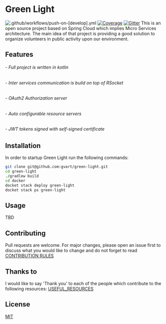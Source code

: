 # Green Light

![.github/workflows/push-on-[develop].yml](https://github.com/gvart/green-light/workflows/.github/workflows/push-on-%5Bdevelop%5D.yml/badge.svg?branch=develop&event=push)
[![Coverage](https://sonarcloud.io/api/project_badges/measure?project=gvart_green-light&metric=coverage)](https://sonarcloud.io/dashboard?id=gvart_green-light)
[![Gitter](https://badges.gitter.im/green_light/community.svg)](https://gitter.im/green_light/community?utm_source=badge&utm_medium=badge&utm_campaign=pr-badge)
This is an open source project based on Spring Cloud which implies Micro Services 
architecture. The main idea of that project is providing a good solution to organize 
volunteers in public activity upon our environment.
## Features

###### - Full project is written in kotlin
###### - Inter services communication is build on top of RSocket
###### - OAuth2 Authorization server
###### - Auto configurable resource servers
###### - JWT tokens signed with self-signed certificate

## Installation
In order to startup Green Light run the following commands:
```bash
git clone git@github.com:gvart/green-light.git
cd green-light
./gradlew build
cd docker
docket stack deploy green-light
docket stack ps green-light
```
## Usage

TBD

## Contributing
Pull requests are welcome. For major changes, please open an issue first to discuss what you would like to change 
and do not forget to read [CONTRIBUTION RULES](./contributing.md)

## Thanks to
I would like to say 'Thank you' to each of the people which contribute to the following resources: [USEFUL_RESOURCES](./thanks_to.md)
## License
[MIT](https://choosealicense.com/licenses/mit/)